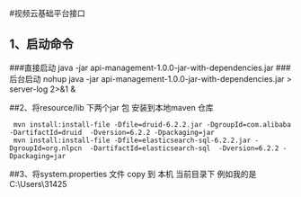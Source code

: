 #视频云基础平台接口

## 1、启动命令
###直接启动
      java -jar api-management-1.0.0-jar-with-dependencies.jar
###后台启动
      nohup  java -jar api-management-1.0.0-jar-with-dependencies.jar  > server-log 2>&1 & 

##2、将resource/lib 下两个jar 包 安装到本地maven 仓库   

     mvn install:install-file -Dfile=druid-6.2.2.jar -DgroupId=com.alibaba  -DartifactId=druid  -Dversion=6.2.2 -Dpackaging=jar  
     mvn install:install-file -Dfile=elasticsearch-sql-6.2.2.jar -DgroupId=org.nlpcn  -DartifactId=elasticsearch-sql  -Dversion=6.2.2 -Dpackaging=jar 

##3、将system.properties 文件  copy  到 本机 当前目录下  例如我的是 C:\Users\31425
